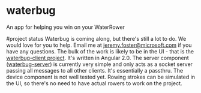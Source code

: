 # waterbug
An app for helping you win on your WaterRower

#project status
Waterbug is coming along, but there's still a lot to do. We would love for you to help. Email me at jeremy.foster@microsoft.com if you have any questions.
The bulk of the work is likely to be in the UI - that is the [waterbug-client project](http://github.com/codefoster/waterbug-client). It's written in Angular 2.0.
The server component ([waterbug-server](http://github.com/codefoster/waterbug-server)) is currently very simple and only acts as a socket server passing all messages to all other clients. It's essentially a passthru.
The device component is not well tested yet. Rowing strokes can be simulated in the UI, so there's no need to have actual rowers to work on the project.
